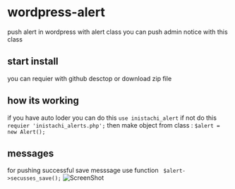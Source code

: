 # wordpress-alert
 push alert in wordpress with alert class
you can push admin notice with this class 

## start install 
you can requier with github desctop or download zip file

## how its working
if you have auto loder you can do this 
` use inistachi_alert `
if not do this
` requier 'inistachi_alerts.php'; `
then make object from class :
` $alert = new Alert(); `

## messages
for pushing successful save messsage use function 
` $alert->secusses_save();`
![ScreenShot](https://www.dolibarr.org/medias/dolibarr_screenshot1_1920x1080.jpg)
